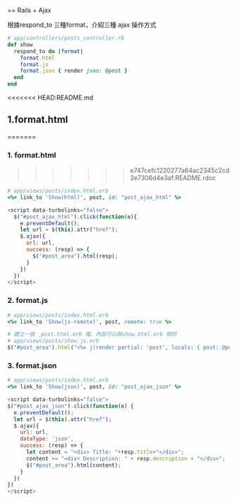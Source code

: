 == Rails + Ajax

根據respond_to 三種format，介紹三種 ajax 操作方式

```ruby
# app/controllers/posts_controller.rb
def show
  respond_to do |format|
    format.html
    format.js
    format.json { render json: @post }
  end
end
```

<<<<<<< HEAD:README.md
## 1.format.html
=======
### 1. format.html
>>>>>>> e747cefc1220277a64ac2345c2cd2e7306d4e3af:README.rdoc

```ruby
# app/views/posts/index.html.erb
<%= link_to 'Show(html)', post, id: "post_ajax_html" %>
```
```javascript
<script data-turbolinks="false">
  $("#post_ajax_html").click(function(e){
    e.preventDefault();
    let url = $(this).attr("href");
    $.ajax({
      url: url,
      success: (resp) => {
        $("#post_area").html(resp);
      }
    })
  })
</script>
```

### 2. format.js

```ruby
# app/views/posts/index.html.erb
<%= link_to 'Show(js-remote)', post, remote: true %>

# 建立一個 _post.html.erb 檔，內容可以與show.html.erb 相同
# app/views/posts/show.js.erb
$("#post_area").html("<%= j(render partial: 'post', locals: { post: @post }) %>")
```


### 3. format.json

```ruby
# app/views/posts/index.html.erb
<%= link_to 'Show(json)', post, id: "post_ajax_json" %>
```
```javascript
<script data-turbolinks="false">
$("#post_ajax_json").click(function(e) {
  e.preventDefault();
  let url = $(this).attr("href");
  $.ajax({
    url: url,
    dataType: 'json',
    success: (resp) => {
      let content = "<div> Title: "+resp.title+"</div>";
      content += "<div> Description: " + resp.description + "</div>";
      $("#post_area").html(content);
    }
  })
})
</script>
```
